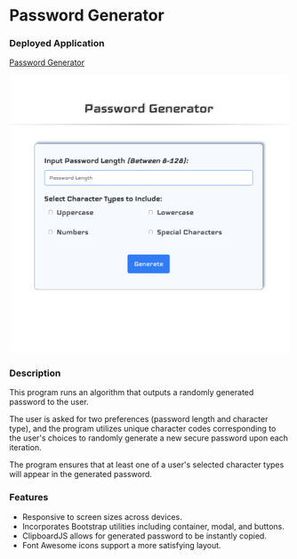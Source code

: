 # Password Generator

### Deployed Application 

[Password Generator](https://mhans003.github.io/passwordgenerator/)

![Screenshot of Password Generator](./assets/images/passwordgenerator.jpg)

### Description 

This program runs an algorithm that outputs a randomly generated password to the user. 

The user is asked for two preferences (password length and character type), and the program utilizes unique character codes corresponding to the user's choices to randomly generate a new secure password upon each iteration. 

The program ensures that at least one of a user's selected character types will appear in the generated password. 

### Features

* Responsive to screen sizes across devices. 
* Incorporates Bootstrap utilities including container, modal, and buttons. 
* ClipboardJS allows for generated password to be instantly copied. 
* Font Awesome icons support a more satisfying layout. 

